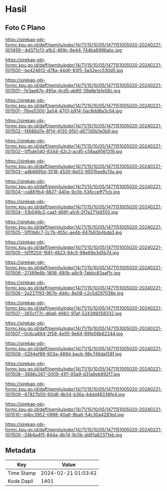 # Hasil

## Foto C Plano

https://sirekap-obj-formc.kpu.go.id/daff/pemilu/pdpr/14/71/15/10/05/1471151005020-20240221-001459--4d071cf3-afb2-469c-8e44-744ba6996abc.jpg

https://sirekap-obj-formc.kpu.go.id/daff/pemilu/pdpr/14/71/15/10/05/1471151005020-20240221-001500--be424612-d78a-44d0-83f5-3a32ecc530d5.jpg

https://sirekap-obj-formc.kpu.go.id/daff/pemilu/pdpr/14/71/15/10/05/1471151005020-20240221-001501--7e3ae87e-495e-4cd5-ab90-39a8e1a1e08c.jpg

https://sirekap-obj-formc.kpu.go.id/daff/pemilu/pdpr/14/71/15/10/05/1471151005020-20240221-001501--76ee5300-3a04-4701-b914-0ac8dd8a3c04.jpg

https://sirekap-obj-formc.kpu.go.id/daff/pemilu/pdpr/14/71/15/10/05/1471151005020-20240221-001502--f4888d7e-8f14-4135-91b1-d677d0b1e0b9.jpg

https://sirekap-obj-formc.kpu.go.id/daff/pemilu/pdpr/14/71/15/10/05/1471151005020-20240221-001502--0f5de040-8344-42c3-acd5-c58aa9561319.jpg

https://sirekap-obj-formc.kpu.go.id/daff/pemilu/pdpr/14/71/15/10/05/1471151005020-20240221-001503--a4b6695d-3518-4530-8e02-95515ee8c13a.jpg

https://sirekap-obj-formc.kpu.go.id/daff/pemilu/pdpr/14/71/15/10/05/1471151005020-20240221-001504--ca881fb4-8827-440e-9c0b-536cceff71cb.jpg

https://sirekap-obj-formc.kpu.go.id/daff/pemilu/pdpr/14/71/15/10/05/1471151005020-20240221-001504--51b049c2-caa1-466f-afc8-2f7a271d4550.jpg

https://sirekap-obj-formc.kpu.go.id/daff/pemilu/pdpr/14/71/15/10/05/1471151005020-20240221-001505--5ff0b6c7-2c7b-455c-ae4b-647b63b4bda3.jpg

https://sirekap-obj-formc.kpu.go.id/daff/pemilu/pdpr/14/71/15/10/05/1471151005020-20240221-001505--fd1ff250-1681-4823-84c5-98e69e3d5b7d.jpg

https://sirekap-obj-formc.kpu.go.id/daff/pemilu/pdpr/14/71/15/10/05/1471151005020-20240221-001506--21389e6b-1806-480b-a8c9-7abbc83aaf1c.jpg

https://sirekap-obj-formc.kpu.go.id/daff/pemilu/pdpr/14/71/15/10/05/1471151005020-20240221-001506--2a227f93-967b-4d4c-8e08-c2c5d297038e.jpg

https://sirekap-obj-formc.kpu.go.id/daff/pemilu/pdpr/14/71/15/10/05/1471151005020-20240221-001507--365cf77c-d6a6-4982-97af-524389358332.jpg

https://sirekap-obj-formc.kpu.go.id/daff/pemilu/pdpr/14/71/15/10/05/1471151005020-20240221-001507--0c6ca864-2f56-4e05-9e64-99fe56b62244.jpg

https://sirekap-obj-formc.kpu.go.id/daff/pemilu/pdpr/14/71/15/10/05/1471151005020-20240221-001508--0264ef89-903a-489d-bacb-96c746da158f.jpg

https://sirekap-obj-formc.kpu.go.id/daff/pemilu/pdpr/14/71/15/10/05/1471151005020-20240221-001508--3886c267-0009-41f1-93a9-d31a9eb892f7.jpg

https://sirekap-obj-formc.kpu.go.id/daff/pemilu/pdpr/14/71/15/10/05/1471151005020-20240221-001509--87827b50-60d8-4b34-b36a-4ddd46336fe4.jpg

https://sirekap-obj-formc.kpu.go.id/daff/pemilu/pdpr/14/71/15/10/05/1471151005020-20240221-001510--d4bc3952-0898-40a6-9ba6-54c30a4281ed.jpg

https://sirekap-obj-formc.kpu.go.id/daff/pemilu/pdpr/14/71/15/10/05/1471151005020-20240221-001500--24b6a4f5-844a-4b74-9c0b-dd91a82371eb.jpg


## Metadata

| Key        | Value               |
| ---------- | ------------------- |
| Time Stamp | 2024-02-21 01:03:42 |
| Kode Dapil | 1401                |



